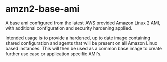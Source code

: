 # amzn2-base-ami

A base ami configured from the latest AWS provided Amazon Linux 2 AMI, with additional configuration and security hardening applied.

Intended usage is to provide a hardened, up to date image containing shared configuration and agents that will be present on all Amazon Linux based instances. This will then be used as a common base image to create further use case or application specific AMI's.